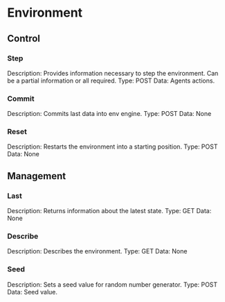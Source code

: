 # Environment

## Control

### Step

Description: Provides information necessary to step the environment. Can be a partial information or all required.
Type: POST
Data: Agents actions.

### Commit

Description: Commits last data into env engine.
Type: POST
Data: None

### Reset

Description: Restarts the environment into a starting position.
Type: POST
Data: None

## Management

### Last

Description: Returns information about the latest state.
Type: GET
Data: None

### Describe

Description: Describes the environment.
Type: GET
Data: None

### Seed

Description: Sets a seed value for random number generator.
Type: POST
Data: Seed value.
